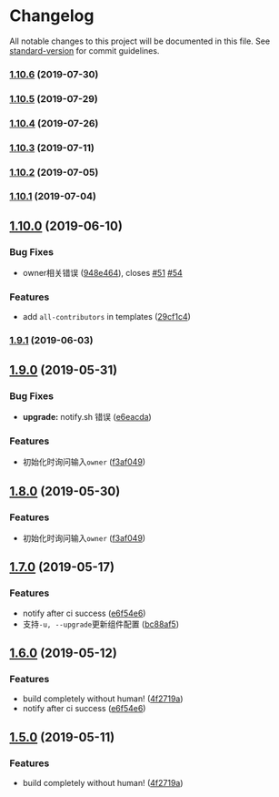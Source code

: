 # Changelog

All notable changes to this project will be documented in this file. See [standard-version](https://github.com/conventional-changelog/standard-version) for commit guidelines.

### [1.10.6](https://github.com/FEMessage/vue-sfc-cli/compare/v1.10.5...v1.10.6) (2019-07-30)



### [1.10.5](https://github.com/FEMessage/vue-sfc-cli/compare/v1.10.4...v1.10.5) (2019-07-29)



### [1.10.4](https://github.com/FEMessage/vue-sfc-cli/compare/v1.10.3...v1.10.4) (2019-07-26)



### [1.10.3](https://github.com/FEMessage/vue-sfc-cli/compare/v1.10.2...v1.10.3) (2019-07-11)



### [1.10.2](https://github.com/FEMessage/vue-sfc-cli/compare/v1.10.1...v1.10.2) (2019-07-05)



### [1.10.1](https://github.com/FEMessage/vue-sfc-cli/compare/v1.10.0...v1.10.1) (2019-07-04)



## [1.10.0](https://github.com/FEMessage/vue-sfc-cli/compare/v1.9.1...v1.10.0) (2019-06-10)


### Bug Fixes

* owner相关错误  ([948e464](https://github.com/FEMessage/vue-sfc-cli/commit/948e464)), closes [#51](https://github.com/FEMessage/vue-sfc-cli/issues/51) [#54](https://github.com/FEMessage/vue-sfc-cli/issues/54)


### Features

* add `all-contributors` in templates ([29cf1c4](https://github.com/FEMessage/vue-sfc-cli/commit/29cf1c4))



### [1.9.1](https://github.com/FEMessage/vue-sfc-cli/compare/v1.9.0...v1.9.1) (2019-06-03)



## [1.9.0](https://github.com/FEMessage/vue-sfc-cli/compare/v1.8.0...v1.9.0) (2019-05-31)


### Bug Fixes

* **upgrade:** notify.sh 错误 ([e6eacda](https://github.com/FEMessage/vue-sfc-cli/commit/e6eacda))


### Features

* 初始化时询问输入`owner`  ([f3af049](https://github.com/FEMessage/vue-sfc-cli/commit/f3af049))



## [1.8.0](https://github.com/FEMessage/vue-sfc-cli/compare/v1.7.0...v1.8.0) (2019-05-30)


### Features

* 初始化时询问输入`owner`  ([f3af049](https://github.com/FEMessage/vue-sfc-cli/commit/f3af049))



## [1.7.0](https://github.com/FEMessage/vue-sfc-cli/compare/v1.6.0...v1.7.0) (2019-05-17)


### Features

* notify after ci success ([e6f54e6](https://github.com/FEMessage/vue-sfc-cli/commit/e6f54e6))
* 支持`-u, --upgrade`更新组件配置 ([bc88af5](https://github.com/FEMessage/vue-sfc-cli/commit/bc88af5))



## [1.6.0](https://github.com/FEMessage/vue-sfc-cli/compare/v1.5.0...v1.6.0) (2019-05-12)


### Features

* build completely without human!  ([4f2719a](https://github.com/FEMessage/vue-sfc-cli/commit/4f2719a))
* notify after ci success ([e6f54e6](https://github.com/FEMessage/vue-sfc-cli/commit/e6f54e6))



## [1.5.0](https://github.com/FEMessage/vue-sfc-cli/compare/v1.4.0...v1.5.0) (2019-05-11)


### Features

* build completely without human!  ([4f2719a](https://github.com/FEMessage/vue-sfc-cli/commit/4f2719a))
